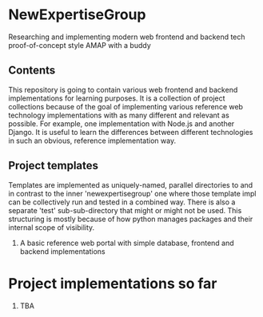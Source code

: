 # NewExpertiseGroup
Researching and implementing modern web frontend and backend tech proof-of-concept style AMAP with a buddy

## Contents

This repository is going to contain various web frontend and backend implementations for learning purposes. It is a collection of project collections because of the goal of implementing various reference web technology implementations with as many different and relevant as possible. For example, one implementation with Node.js and another Django. It is useful to learn the differences between different technologies in such an obvious, reference implementation way.

## Project templates

Templates are implemented as uniquely-named, parallel directories to and in contrast to the inner 'newexpertisegroup' one where those template impl can be collectively run and tested in a combined way. There is also a separate 'test' sub-sub-directory that might or might not be used. This structuring is mostly because of how python manages packages and their internal scope of visibility.

1. A basic reference web portal with simple database, frontend and backend implementations

# Project implementations so far

1. TBA

